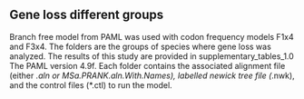 ## Gene loss different groups
Branch free model from PAML was used with codon frequency models F1x4 and F3x4.
The folders are the groups of species where gene loss was analyzed.
The results of this study are provided in supplementary_tables_1.0 The PAML version 4.9f.
Each folder contains the associated alignment file (either *.aln or MSa.PRANK.aln.With.Names), labelled newick tree file (*.nwk), and the control files (*.ctl) to run the model.
